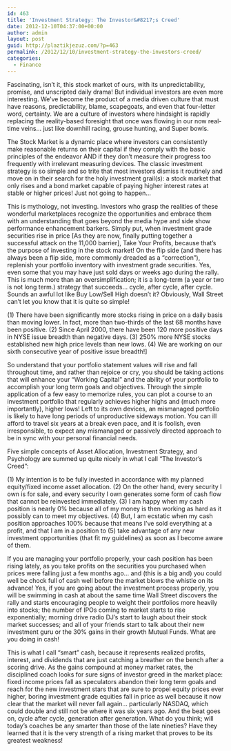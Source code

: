 ```yaml
---
id: 463
title: 'Investment Strategy: The Investor&#8217;s Creed'
date: 2012-12-10T04:37:00+00:00
author: admin
layout: post
guid: http://plaztikjezuz.com/?p=463
permalink: /2012/12/10/investment-strategy-the-investors-creed/
categories:
  - Finance
---
```

Fascinating, isn&#8217;t it, this stock market of ours, with its unpredictability, promise, and unscripted daily drama! But individual investors are even more interesting. We&#8217;ve become the product of a media driven culture that must have reasons, predictability, blame, scapegoats, and even that four-letter word, certainty. We are a culture of investors where hindsight is rapidly replacing the reality-based foresight that once was flowing in our now real-time veins&#8230; just like downhill racing, grouse hunting, and Super bowls.

The Stock Market is a dynamic place where investors can consistently make reasonable returns on their capital if they comply with the basic principles of the endeavor AND if they don&#8217;t measure their progress too frequently with irrelevant measuring devices. The classic investment strategy is so simple and so trite that most investors dismiss it routinely and move on in their search for the holy investment grail(s): a stock market that only rises and a bond market capable of paying higher interest rates at stable or higher prices! Just not going to happen…

This is mythology, not investing. Investors who grasp the realities of these wonderful marketplaces recognize the opportunities and embrace them with an understanding that goes beyond the media hype and side show performance enhancement barkers. Simply put, when investment grade securities rise in price [As they are now, finally putting together a successful attack on the 11,000 barrier], Take Your Profits, because that&#8217;s the purpose of investing in the stock market! On the flip side (and there has always been a flip side, more commonly dreaded as a &#8220;correction&#8221;), replenish your portfolio inventory with investment grade securities. Yes, even some that you may have just sold days or weeks ago during the rally. This is much more than an oversimplification; it is a long-term (a year or two is not long term.) strategy that succeeds&#8230; cycle, after cycle, after cycle. Sounds an awful lot like Buy Low/Sell High doesn&#8217;t it? Obviously, Wall Street can&#8217;t let you know that it is quite so simple!

(1) There have been significantly more stocks rising in price on a daily basis than moving lower. In fact, more than two-thirds of the last 68 months have been positive. (2) Since April 2000, there have been 120 more positive days in NYSE issue breadth than negative days. (3) 250% more NYSE stocks established new high price levels than new lows. (4) We are working on our sixth consecutive year of positive issue breadth!]

So understand that your portfolio statement values will rise and fall throughout time, and rather than rejoice or cry, you should be taking actions that will enhance your &#8220;Working Capital&#8221; and the ability of your portfolio to accomplish your long term goals and objectives. Through the simple application of a few easy to memorize rules, you can plot a course to an investment portfolio that regularly achieves higher highs and (much more importantly), higher lows! Left to its own devices, an mismanaged portfolio is likely to have long periods of unproductive sideways motion. You can ill afford to travel six years at a break even pace, and it is foolish, even irresponsible, to expect any mismanaged or passively directed approach to be in sync with your personal financial needs.

Five simple concepts of Asset Allocation, Investment Strategy, and Psychology are summed up quite nicely in what I call &#8220;The Investor&#8217;s Creed&#8221;:

(1) My intention is to be fully invested in accordance with my planned equity/fixed income asset allocation. (2) On the other hand, every security I own is for sale, and every security I own generates some form of cash flow that cannot be reinvested immediately. (3) I am happy when my cash position is nearly 0% because all of my money is then working as hard as it possibly can to meet my objectives. (4) But, I am ecstatic when my cash position approaches 100% because that means I’ve sold everything at a profit, and that I am in a position to (5) take advantage of any new investment opportunities (that fit my guidelines) as soon as I become aware of them.

If you are managing your portfolio properly, your cash position has been rising lately, as you take profits on the securities you purchased when prices were falling just a few months ago… and (this is a big and) you could well be chock full of cash well before the market blows the whistle on its advance! Yes, if you are going about the investment process properly, you will be swimming in cash at about the same time Wall Street discovers the rally and starts encouraging people to weight their portfolios more heavily into stocks; the number of IPOs coming to market starts to rise exponentially; morning drive radio DJ&#8217;s start to laugh about their stock market successes; and all of your friends start to talk about their new investment guru or the 30% gains in their growth Mutual Funds. What are you doing in cash!

This is what I call &#8220;smart&#8221; cash, because it represents realized profits, interest, and dividends that are just catching a breather on the bench after a scoring drive. As the gains compound at money market rates, the disciplined coach looks for sure signs of investor greed in the market place: fixed income prices fall as speculators abandon their long term goals and reach for the new investment stars that are sure to propel equity prices ever higher, boring investment grade equities fall in price as well because it now clear that the market will never fall again… particularly NASDAQ, which could double and still not be where it was six years ago. And the beat goes on, cycle after cycle, generation after generation. What do you think; will today&#8217;s coaches be any smarter than those of the late nineties? Have they learned that it is the very strength of a rising market that proves to be its greatest weakness!